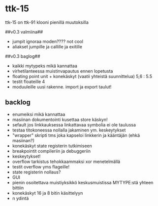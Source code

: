 # ttk-15 #
ttk-15 on ttk-91 klooni pienillä muutoksilla

##v0.3 valmiina##
 * jumpit ignoraa moden???? not cool
 * aliakset jumpille ja callille ja exitille 

##v0.3 baglog##
 * kaikki mytypeks mikä kannattaa
 * virhetilanteessa muistinvapautus ennen lopetusta
 * floating point unit + konekäskyt    (vaatii yhteistä suunnittelua)       5,6 : 5.5
 * testit floateille                                                        4
 * moduuleille uusi rakenne. import ja export taulut!
 

## backlog ##
 * enumeiksi mikä kannattaa
 * masiinan dokumentointi kusettaa store käskyn!
 * sefault jos linkkauksessa linkattavaa symbolia ei ole taulussa 
 * testaa titokoneessa nollalla jakaminen ym. keskeytykset
 * "wrapper" skripti tms joka kapseloi linkkerin ja kääntäjän (ehkä masiinan?)
 * konekäskyt state registerin tutkimiseen
 * breakpointit compileriin ja debuggeriin
 * keskeytykset!
 * overflow tarkistus tehokkaammaksi xor menetelmällä
 * testit overflow yms flageille!
 * state registerin nollaus?
 * GUI 
 * pienin osoitettava muistiyksikkö keskusmuistissa MYTYPE:stä yhteen bittiin
 * konekäskyt 16 ja 8 bitin käsittelyyn
 * n ydintä

